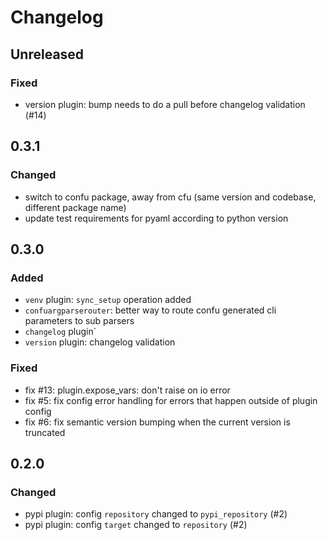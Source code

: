 # Changelog


## Unreleased
### Fixed
- version plugin: bump needs to do a pull before changelog validation (#14)


## 0.3.1
### Changed
- switch to confu package, away from cfu (same version and codebase, different package name)
- update test requirements for pyaml according to python version


## 0.3.0
### Added
- `venv` plugin: `sync_setup` operation added
- `confuargparserouter`: better way to route confu generated cli parameters to sub parsers
- `changelog` plugin`
- `version` plugin: changelog validation
### Fixed
- fix #13: plugin.expose_vars: don't raise on io error
- fix #5: fix config error handling for errors that happen outside of plugin config
- fix #6: fix semantic version bumping when the current version is truncated


## 0.2.0
### Changed
- pypi plugin: config `repository` changed to `pypi_repository` (#2)
- pypi plugin: config `target` changed to `repository` (#2)